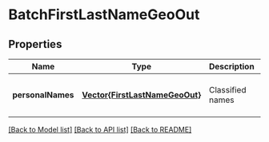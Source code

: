 # BatchFirstLastNameGeoOut


## Properties
Name | Type | Description | Notes
------------ | ------------- | ------------- | -------------
**personalNames** | [**Vector{FirstLastNameGeoOut}**](FirstLastNameGeoOut.md) | Classified names | [optional] [default to nothing]


[[Back to Model list]](../README.md#models) [[Back to API list]](../README.md#api-endpoints) [[Back to README]](../README.md)


